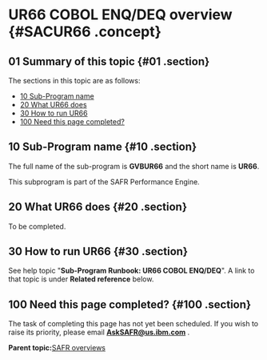 # UR66 COBOL ENQ/DEQ overview {#SACUR66 .concept}

## 01 Summary of this topic {#01 .section}

The sections in this topic are as follows:

-   [10 Sub-Program name](SACUR66.md#10)
-   [20 What UR66 does](SACUR66.md#20)
-   [30 How to run UR66](SACUR66.md#30)
-   [100 Need this page completed?](SACUR66.md#100)

## 10 Sub-Program name {#10 .section}

The full name of the sub-program is **GVBUR66** and the short name is **UR66**.

This subprogram is part of the SAFR Performance Engine.

## 20 What UR66 does {#20 .section}

To be completed.

## 30 How to run UR66 {#30 .section}

See help topic "**Sub-Program Runbook: UR66 COBOL ENQ/DEQ**". A link to that topic is under **Related reference** below.

## 100 Need this page completed? {#100 .section}

The task of completing this page has not yet been scheduled. If you wish to raise its priority, please email **AskSAFR@us.ibm.com** .

**Parent topic:**[SAFR overviews](../html/AAR450Overviews.md)

